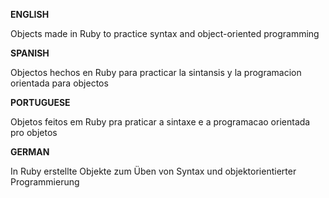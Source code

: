 <b>ENGLISH</b>

Objects made in Ruby to practice syntax and object-oriented programming

<b>SPANISH</b>

Objectos hechos en Ruby para practicar la sintansis y la programacion orientada para objectos

<b>PORTUGUESE</b>

Objetos feitos em Ruby pra praticar a sintaxe e a programacao orientada pro objetos

<b>GERMAN</b>

In Ruby erstellte Objekte zum Üben von Syntax und objektorientierter Programmierung